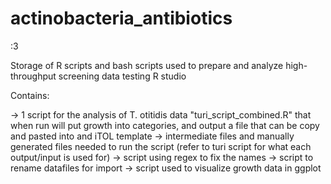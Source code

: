 # actinobacteria_antibiotics

:3

Storage of R scripts and bash scripts used to prepare and analyze high-throughput screening data
testing R studio

Contains:

-> 1 script for the analysis of T. otitidis data "turi_script_combined.R" that when run will put growth into categories, and output a file that can be copy and pasted into and iTOL template
-> intermediate files and manually generated files needed to run the script (refer to turi script for what each output/input is used for)
-> script using regex to fix the names
-> script to rename datafiles for import
-> script used to visualize growth data in ggplot